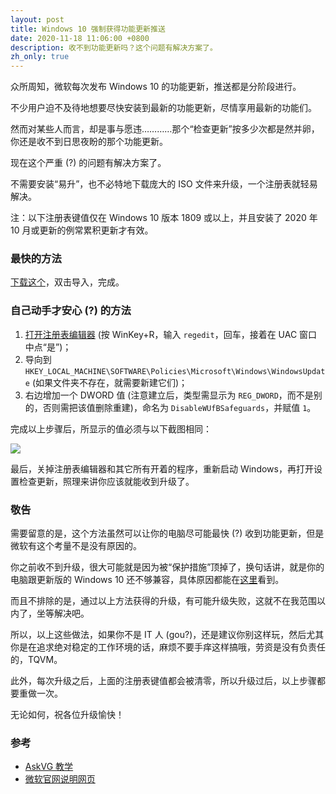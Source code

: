 ```yaml
---
layout: post
title: Windows 10 强制获得功能更新推送
date: 2020-11-18 11:06:00 +0800
description: 收不到功能更新吗？这个问题有解决方案了。
zh_only: true
---
```

众所周知，微软每次发布 Windows 10 的功能更新，推送都是分阶段进行。

不少用户迫不及待地想要尽快安装到最新的功能更新，尽情享用最新的功能们。

然而对某些人而言，却是事与愿违…………那个“检查更新”按多少次都是然并卵，你还是收不到日思夜盼的那个功能更新。

现在这个严重 (?) 的问题有解决方案了。

不需要安装“易升”，也不必特地下载庞大的 ISO 文件来升级，一个注册表就轻易解决。

注：以下注册表键值仅在 Windows 10 版本 1809 或以上，并且安装了 2020 年 10 月或更新的例常累积更新才有效。

### 最快的方法

<a download="Win10_ForceFeatureUpdates.reg" href="data:;base64,//5XAGkAbgBkAG8AdwBzACAAUgBlAGcAaQBzAHQAcgB5ACAARQBkAGkAdABvAHIAIABWAGUAcgBzAGkAbwBuACAANQAuADAAMAANAAoADQAKAFsASABLAEUAWQBfAEwATwBDAEEATABfAE0AQQBDAEgASQBOAEUAXABTAE8ARgBUAFcAQQBSAEUAXABQAG8AbABpAGMAaQBlAHMAXABNAGkAYwByAG8AcwBvAGYAdABcAFcAaQBuAGQAbwB3AHMAXABXAGkAbgBkAG8AdwBzAFUAcABkAGEAdABlAF0ADQAKACIARABpAHMAYQBiAGwAZQBXAFUAZgBCAFMAYQBmAGUAZwB1AGEAcgBkAHMAIgA9AGQAdwBvAHIAZAA6ADAAMAAwADAAMAAwADAAMQANAAoADQAKAA==">下载这个</a>，双击导入，完成。

### 自己动手才安心 (?) 的方法

1. [打开注册表编辑器](https://support.microsoft.com/zh-cn/windows/%E5%9C%A8-windows-10-%E4%B8%AD%E5%A6%82%E4%BD%95%E6%89%93%E5%BC%80%E6%B3%A8%E5%86%8C%E8%A1%A8%E7%BC%96%E8%BE%91%E5%99%A8-deab38e6-91d6-e0aa-4b7c-8878d9e07b11) (按 WinKey+R，输入 `regedit`，回车，接着在 UAC 窗口中点“是”)；
2. 导向到 `HKEY_LOCAL_MACHINE\SOFTWARE\Policies\Microsoft\Windows\WindowsUpdate` (如果文件夹不存在，就需要新建它们)；
3. 右边增加一个 DWORD 值 (注意建立后，类型需显示为 `REG_DWORD`，而不是别的，否则需把该值删除重建)，命名为 `DisableWUfBSafeguards`，并赋值 `1`。

完成以上步骤后，所显示的值必须与以下截图相同：

![](https://user-images.githubusercontent.com/11819816/161272815-1ea107a8-1910-423e-a4a0-0de7798e94b3.png)

最后，关掉注册表编辑器和其它所有开着的程序，重新启动 Windows，再打开设置检查更新，照理来讲你应该就能收到升级了。

### 敬告

需要留意的是，这个方法虽然可以让你的电脑尽可能最快 (?) 收到功能更新，但是微软有这个考量不是没有原因的。

你之前收不到升级，很大可能就是因为被“保护措施”顶掉了，换句话讲，就是你的电脑跟更新版的 Windows 10 还不够兼容，具体原因都能在[这里](https://aka.ms/windowsreleasehealth)看到。

而且不排除的是，通过以上方法获得的升级，有可能升级失败，这就不在我范围以内了，坐等解决吧。

所以，以上这些做法，如果你不是 IT 人 (gou?)，还是建议你别这样玩，然后尤其你是在追求绝对稳定的工作环境的话，麻烦不要手痒这样搞哦，劳资是没有负责任的，TQVM。

此外，每次升级之后，上面的注册表键值都会被清零，所以升级过后，以上步骤都要重做一次。

无论如何，祝各位升级愉快！

### 参考

* [AskVG 教学](https://www.askvg.com/tip-force-windows-10-to-upgrade-to-new-feature-update-versions-via-windows-update/)
* [微软官网说明网页](https://docs.microsoft.com/en-us/windows/deployment/update/safeguard-opt-out)